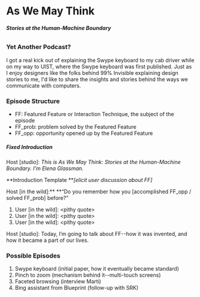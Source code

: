 # **As We May Think**

###### **Stories at the Human-Machine Boundary**

### Yet Another Podcast?

I got a real kick out of explaining the Swype keyboard to my cab driver while on my way to UIST, where the Swype keyboard was first published. Just as I enjoy designers like the folks behind 99% Invisible explaining design stories to me, I'd like to share the insights and stories behind the ways we communicate with computers.

### Episode Structure

* FF: Featured Feature or Interaction Technique, the subject of the episode
* FF\_prob: problem solved by the Featured Feature
* FF\_opp: opportunity opened up by the Featured Feature

##### Fixed Introduction

Host \[studio\]: _This is As We May Think: Stories at the Human-Machine Boundary. I’m Elena Glassman._

**Introduction Template **_\[elicit user discussion about FF\]_

Host \[in the wild\]:** **“Do you remember how you \[accomplished FF\_opp / solved FF\_prob\] before?”

1. User \[in the wild\]: &lt;pithy quote&gt;
2. User \[in the wild\]: &lt;pithy quote&gt;
3. User \[in the wild\]: &lt;pithy quote&gt;

Host \[studio\]: Today, I’m going to talk about FF--how it was invented, and how it became a part of our lives.

### Possible Episodes

1. Swype keyboard \(initial paper, how it eventually became standard\)
2. Pinch to zoom \(mechanism behind it--multi-touch screens\)
3. Faceted browsing \(interview Marti\)
4. Bing assistant from Blueprint \(follow-up with SRK\)



